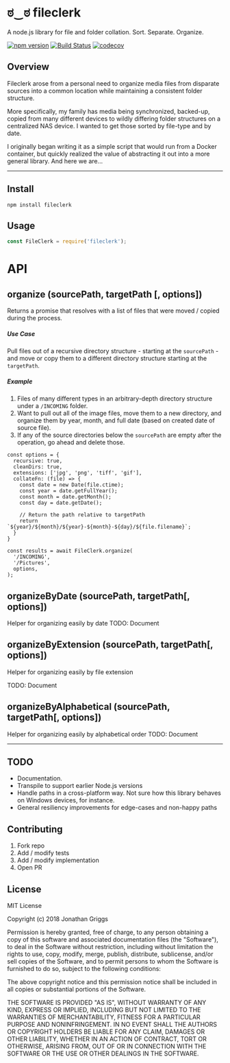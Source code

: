 # ಠ‿ಠ fileclerk
A node.js library for file and folder collation. Sort. Separate. Organize.

[![npm version](https://badge.fury.io/js/fileclerk.svg)](https://badge.fury.io/js/fileclerk)
[![Build Status](https://travis-ci.org/growombud/fileclerk.svg?branch=master)](https://travis-ci.org/growombud/fileclerk)
[![codecov](https://codecov.io/gh/growombud/fileclerk/branch/master/graph/badge.svg)](https://codecov.io/gh/growombud/fileclerk)

## Overview

Fileclerk arose from a personal need to organize media files from disparate sources into a common location while maintaining a consistent folder structure.

More specifically, my family has media being synchronized, backed-up, copied from many different devices to wildly differing folder structures on a centralized NAS device. I wanted to get those sorted by file-type and by date.

I originally began writing it as a simple script that would run from a Docker container, but quickly realized the value of abstracting it out into a more general library. And here we are...

---
## Install

```
npm install fileclerk
```

## Usage

```javascript
const FileClerk = require('fileclerk');
```
# API

## organize (sourcePath, targetPath [, options])
Returns a promise that resolves with a list of files that were moved / copied during the process.

##### Use Case
Pull files out of a recursive directory structure - starting at the ```sourcePath``` - and move or copy them to a different directory structure starting at the ```targetPath```.

##### Example

1. Files of many different types in an arbitrary-depth directory structure under a ```/INCOMING``` folder.
2. Want to pull out all of the image files, move them to a new directory, and organize them by year, month, and full date (based on created date of source file).
3. If any of the source directories below the ```sourcePath``` are empty after the operation, go ahead and delete those.

```
const options = {
  recursive: true,
  cleanDirs: true,
  extensions: ['jpg', 'png', 'tiff', 'gif'],
  collateFn: (file) => {
    const date = new Date(file.ctime);
    const year = date.getFullYear();
    const month = date.getMonth();
    const day = date.getDate();

    // Return the path relative to targetPath
    return `${year}/${month}/${year}-${month}-${day}/${file.filename}`;
  }
}

const results = await FileClerk.organize(
  '/INCOMING',
  '/Pictures',
  options,
);
```

## organizeByDate (sourcePath, targetPath[, options])
Helper for organizing easily by date
TODO: Document

## organizeByExtension (sourcePath, targetPath[, options])
Helper for organizing easily by file extension

TODO: Document

## organizeByAlphabetical (sourcePath, targetPath[, options])
Helper for organizing easily by alphabetical order
TODO: Document

---

## TODO

- Documentation.
- Transpile to support earlier Node.js versions
- Handle paths in a cross-platform way. Not sure how this library behaves on Windows devices, for instance.
- General resiliency improvements for edge-cases and non-happy paths

## Contributing

1. Fork repo
2. Add / modify tests
3. Add / modify implementation
4. Open PR

## License

MIT License

Copyright (c) 2018 Jonathan Griggs

Permission is hereby granted, free of charge, to any person obtaining a copy
of this software and associated documentation files (the "Software"), to deal
in the Software without restriction, including without limitation the rights
to use, copy, modify, merge, publish, distribute, sublicense, and/or sell
copies of the Software, and to permit persons to whom the Software is
furnished to do so, subject to the following conditions:

The above copyright notice and this permission notice shall be included in all
copies or substantial portions of the Software.

THE SOFTWARE IS PROVIDED "AS IS", WITHOUT WARRANTY OF ANY KIND, EXPRESS OR
IMPLIED, INCLUDING BUT NOT LIMITED TO THE WARRANTIES OF MERCHANTABILITY,
FITNESS FOR A PARTICULAR PURPOSE AND NONINFRINGEMENT. IN NO EVENT SHALL THE
AUTHORS OR COPYRIGHT HOLDERS BE LIABLE FOR ANY CLAIM, DAMAGES OR OTHER
LIABILITY, WHETHER IN AN ACTION OF CONTRACT, TORT OR OTHERWISE, ARISING FROM,
OUT OF OR IN CONNECTION WITH THE SOFTWARE OR THE USE OR OTHER DEALINGS IN THE
SOFTWARE.
